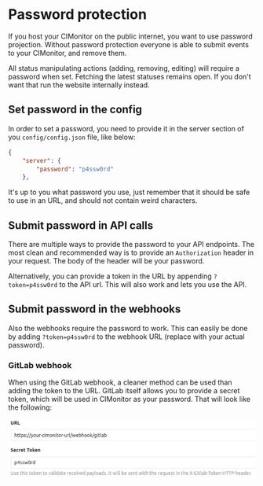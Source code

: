 # Password protection

If you host your CIMonitor on the public internet, you want to use password projection. Without password protection
everyone is able to submit events to your CIMonitor, and remove them.

All status manipulating actions (adding, removing, editing) will require a password when set. Fetching the latest
statuses remains open. If you don't want that run the website internally instead.

## Set password in the config

In order to set a password, you need to provide it in the server section of you `config/config.json` file, like
below:

```json
{
    "server": {
        "password": "p4ssw0rd"
    },
```

It's up to you what password you use, just remember that it should be safe to use in an URL, and should not contain
weird characters.

## Submit password in API calls

There are multiple ways to provide the password to your API endpoints. The most clean and recommended way is to provide
an `Authorization` header in your request. The body of the header will be your password.

Alternatively, you can provide a token in the URL by appending `?token=p4ssw0rd` to the API url. This will also work
and lets you use the API.

## Submit password in the webhooks

Also the webhooks require the password to work. This can easily be done by adding `?token=p4ssw0rd` to the webhook
URL (replace with your actual password).

### GitLab webhook

When using the GitLab webhook, a cleaner method can be used than adding the token to the URL. GitLab itself allows you
to provide a secret token, which will be used in CIMonitor as your password. That will look like the following:

![GitLab webhook secret token](../img/gitlab/webhook-token.png) 
